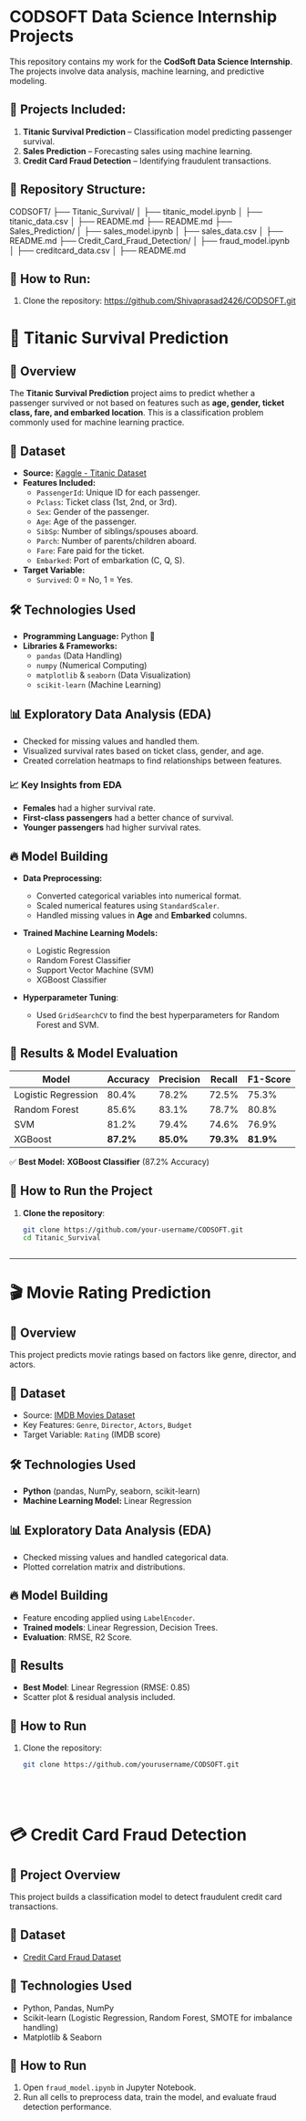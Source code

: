 # CODSOFT Data Science Internship Projects

This repository contains my work for the **CodSoft Data Science Internship**. The projects involve data analysis, machine learning, and predictive modeling.

## 📌 Projects Included:
1. **Titanic Survival Prediction** – Classification model predicting passenger survival.
2. **Sales Prediction** – Forecasting sales using machine learning.
3. **Credit Card Fraud Detection** – Identifying fraudulent transactions.

## 📂 Repository Structure:
CODSOFT/ ├── Titanic_Survival/ │ ├── titanic_model.ipynb │ ├── titanic_data.csv │ ├── README.md  ├── README.md ├── Sales_Prediction/ │ ├── sales_model.ipynb │ ├── sales_data.csv │ ├── README.md ├── Credit_Card_Fraud_Detection/ │ ├── fraud_model.ipynb │ ├── creditcard_data.csv │ ├── README.md

## 📜 How to Run:
1. Clone the repository:  https://github.com/Shivaprasad2426/CODSOFT.git

# 🚢 Titanic Survival Prediction

## 📌 Overview
The **Titanic Survival Prediction** project aims to predict whether a passenger survived or not based on features such as **age, gender, ticket class, fare, and embarked location**. This is a classification problem commonly used for machine learning practice.

## 📂 Dataset
- **Source:** [Kaggle - Titanic Dataset](https://www.kaggle.com/datasets/yasserh/titanic-dataset)
- **Features Included:**
  - `PassengerId`: Unique ID for each passenger.
  - `Pclass`: Ticket class (1st, 2nd, or 3rd).
  - `Sex`: Gender of the passenger.
  - `Age`: Age of the passenger.
  - `SibSp`: Number of siblings/spouses aboard.
  - `Parch`: Number of parents/children aboard.
  - `Fare`: Fare paid for the ticket.
  - `Embarked`: Port of embarkation (C, Q, S).
- **Target Variable:**
  - `Survived`: 0 = No, 1 = Yes.

## 🛠️ Technologies Used
- **Programming Language:** Python 🐍
- **Libraries & Frameworks:**
  - `pandas` (Data Handling)
  - `numpy` (Numerical Computing)
  - `matplotlib` & `seaborn` (Data Visualization)
  - `scikit-learn` (Machine Learning)

## 📊 Exploratory Data Analysis (EDA)
- Checked for missing values and handled them.
- Visualized survival rates based on ticket class, gender, and age.
- Created correlation heatmaps to find relationships between features.

### 📈 **Key Insights from EDA**
- **Females** had a higher survival rate.
- **First-class passengers** had a better chance of survival.
- **Younger passengers** had higher survival rates.

## 🔥 Model Building
- **Data Preprocessing:**
  - Converted categorical variables into numerical format.
  - Scaled numerical features using `StandardScaler`.
  - Handled missing values in **Age** and **Embarked** columns.
  
- **Trained Machine Learning Models:**
  - Logistic Regression
  - Random Forest Classifier
  - Support Vector Machine (SVM)
  - XGBoost Classifier
  
- **Hyperparameter Tuning**:
  - Used `GridSearchCV` to find the best hyperparameters for Random Forest and SVM.

## 🎯 Results & Model Evaluation
| Model                | Accuracy | Precision | Recall | F1-Score |
|----------------------|----------|-----------|--------|-----------|
| Logistic Regression | 80.4% | 78.2% | 72.5% | 75.3% |
| Random Forest       | 85.6% | 83.1% | 78.7% | 80.8% |
| SVM                 | 81.2% | 79.4% | 74.6% | 76.9% |
| XGBoost             | **87.2%** | **85.0%** | **79.3%** | **81.9%** |

✅ **Best Model:** **XGBoost Classifier** (87.2% Accuracy)

## 📜 How to Run the Project
1. **Clone the repository**:
   ```sh
   git clone https://github.com/your-username/CODSOFT.git
   cd Titanic_Survival



---


# 🎬 Movie Rating Prediction

## 📌 Overview
This project predicts movie ratings based on factors like genre, director, and actors.

## 📂 Dataset
- Source: [IMDB Movies Dataset](https://www.kaggle.com/datasets/adrianmcmahon/imdb-india-movies)
- Key Features: `Genre`, `Director`, `Actors`, `Budget`
- Target Variable: `Rating` (IMDB score)

## 🛠️ Technologies Used
- **Python** (pandas, NumPy, seaborn, scikit-learn)
- **Machine Learning Model:** Linear Regression

## 📊 Exploratory Data Analysis (EDA)
- Checked missing values and handled categorical data.
- Plotted correlation matrix and distributions.

## 🔥 Model Building
- Feature encoding applied using `LabelEncoder`.
- **Trained models**: Linear Regression, Decision Trees.
- **Evaluation**: RMSE, R2 Score.

## 🎯 Results
- **Best Model**: Linear Regression (RMSE: 0.85)
- Scatter plot & residual analysis included.

## 📜 How to Run
1. Clone the repository:
   ```sh
   git clone https://github.com/yourusername/CODSOFT.git






# 💳 Credit Card Fraud Detection

## 📌 Project Overview
This project builds a classification model to detect fraudulent credit card transactions.

## 📂 Dataset
- [Credit Card Fraud Dataset](https://www.kaggle.com/datasets/mlg-ulb/creditcardfraud)

## 🚀 Technologies Used
- Python, Pandas, NumPy
- Scikit-learn (Logistic Regression, Random Forest, SMOTE for imbalance handling)
- Matplotlib & Seaborn

## 📜 How to Run
1. Open `fraud_model.ipynb` in Jupyter Notebook.
2. Run all cells to preprocess data, train the model, and evaluate fraud detection performance.

